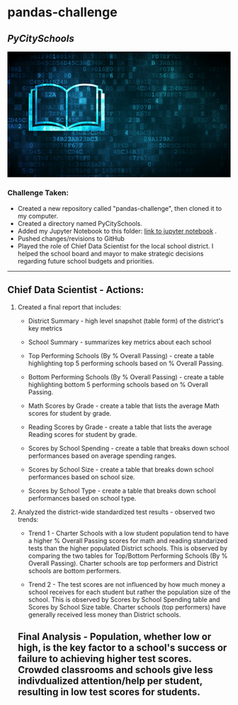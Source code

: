 # pandas-challenge 
## *PyCitySchools*

![education](https://github.com/Kpearson72/pandas-challenge/blob/main/Images%20/education_copy.png)


### Challenge Taken:

* Created a new repository called "pandas-challenge", then cloned it to my computer. 
* Created a directory named PyCitySchools.
* Added my Jupyter Notebook to this folder: [link to jupyter notebook](https://nbviewer.jupyter.org/github/Kpearson72/pandas-challenge/blob/main/PyCitySchools/PyCitySchools_starter-FINAL.ipynb)
.
* Pushed changes/revisions to GitHub
* Played the role of Chief Data Scientist for the local school district. I helped the school board and mayor to make strategic decisions regarding future school budgets and priorities.
---------------------------------------
## Chief Data Scientist - Actions:

1. Created a final report that includes:
    *  District Summary - high level snapshot (table form) of the district's key metrics

    *  School Summary - summarizes key metrics about each school

    *  Top Performing Schools (By % Overall Passing) - create a table highlighting top 5 performing schools based on % Overall Passing.

    *  Bottom Performing Schools (By % Overall Passing) - create a table highlighting bottom 5 performing schools based on % Overall Passing.

    *  Math Scores by Grade - create a table that lists the average Math scores for student by grade.

    *  Reading Scores by Grade - create a table that lists the average Reading scores for student by grade.

    *  Scores by School Spending - create a table that breaks down school performances based on average spending ranges.

    *  Scores by School Size - create a table that breaks down school performances based on school size.

    *  Scores by School Type - create a table that breaks down school performances based on school type.

2. Analyzed the district-wide standardized test results - observed two trends:

    * Trend 1  - Charter Schools with a low student population tend to have a higher % Overall Passing scores for math and reading standarized tests than the higher populated District schools. This is observed by comparing the two tables for Top/Bottom Performing Schools (By % Overall Passing). Charter schools are top performers and District schools are bottom performers.

    * Trend 2 - The test scores are not influenced by how much money a school receives for each student but rather the population size of the school. This is observed by Scores by School Spending table and Scores by School Size table. Charter schools (top performers) have generally received less money than District schools.

    ## Final Analysis - Population, whether low or high, is the key factor to a school's success or failure to achieving higher test scores. Crowded classrooms and schools give less indivdualized attention/help per student, resulting in low test scores for students.



